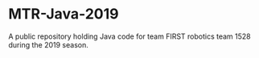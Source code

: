 # MTR-Java-2019
A public repository holding Java code for team FIRST robotics team 1528 during the 2019 season.
